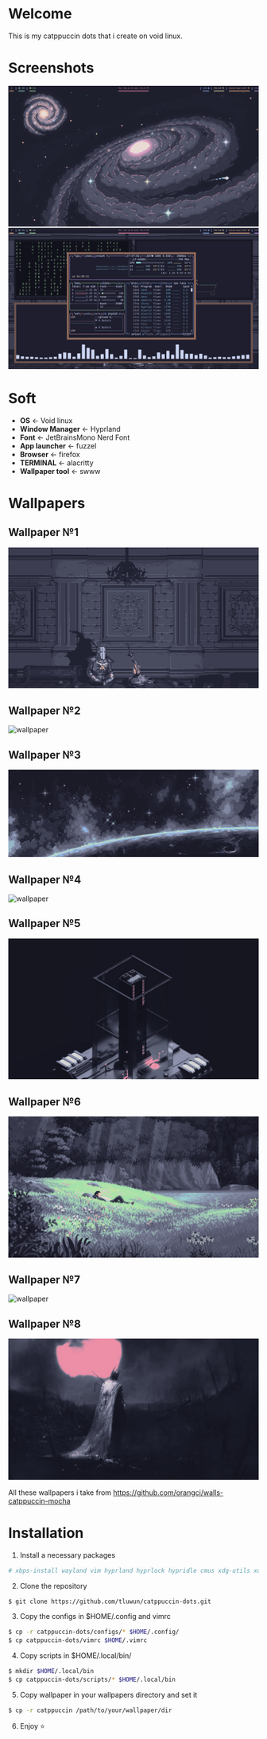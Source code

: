 # Welcome
This is my catppuccin dots that i create on void linux.

# Screenshots

![screenshot](./screenshots/screenshot1.png)
![screenshot](./screenshots/screenshot2.png)

# Soft
- **OS** <- Void linux
- **Window Manager** <- Hyprland
- **Font** <- JetBrainsMono Nerd Font
- **App launcher** <- fuzzel
- **Browser** <- firefox
- **TERMINAL** <- alacritty
- **Wallpaper tool** <- swww

# Wallpapers

## Wallpaper №1
![wallpaper](./wallpapers/knight-sit.png)

## Wallpaper №2
![wallpaper](./wallpapers/old-computer.png)

## Wallpaper №3
![wallpaper](./wallpapers/pixel-planet.png)

## Wallpaper №4
![wallpaper](./wallpapers/knight-building.png)

## Wallpaper №5
![wallpaper](./wallpapers/3d-model.jpg)

## Wallpaper №6
![wallpaper](./wallpapers/pixel-napping.png)

## Wallpaper №7
![wallpaper](./wallpapers/pixel-galaxy.png)

## Wallpaper №8
![wallpaper](./wallpapers/knight-templar.png)

All these wallpapers i take from https://github.com/orangci/walls-catppuccin-mocha
# Installation

1. Install a necessary packages
```bash
# xbps-install wayland vim hyprland hyprlock hypridle cmus xdg-utils xdg-user-dirs elogind dbus cava cmatrix fish-shell Waybar fastfetch alacritty btop fuzzel qt5ct qt6ct starship git gsettings-desktop-schemas tuigreet curl grim slurp mesa-dri
```
2. Clone the repository
```bash
$ git clone https://github.com/tluwun/catppuccin-dots.git
```
3. Copy the configs in $HOME/.config and vimrc
```bash
$ cp -r catppuccin-dots/configs/* $HOME/.config/
$ cp catppuccin-dots/vimrc $HOME/.vimrc
```
4. Copy scripts in $HOME/.local/bin/
```bash
$ mkdir $HOME/.local/bin
$ cp catppuccin-dots/scripts/* $HOME/.local/bin
```

5. Copy wallpaper in your wallpapers directory and set it
```bash
$ cp -r catppuccin /path/to/your/wallpaper/dir
```
6. Enjoy ⭐

